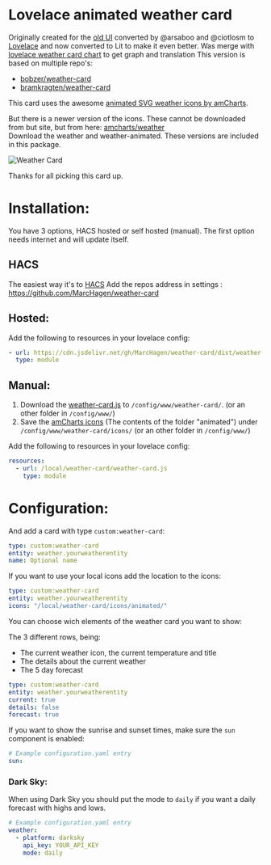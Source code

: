 # Lovelace animated weather card

Originally created for the [old UI](https://community.home-assistant.io/t/custom-ui-weather-state-card-with-a-question/23008) converted by @arsaboo and @ciotlosm to [Lovelace](https://community.home-assistant.io/t/custom-ui-weather-state-card-with-a-question/23008/291) and now converted to Lit to make it even better.
Was merge with [lovelace weather card chart](https://github.com/sgttrs/lovelace-weather-card-chart) to get graph and translation
This version is based on multiple repo's: 
- [bobzer/weather-card](https://github.com/bobzer/weather-card)
- [bramkragten/weather-card](https://github.com/bramkragten/weather-card)

This card uses the awesome [animated SVG weather icons by amCharts](https://www.amcharts.com/free-animated-svg-weather-icons/).  

But there is a newer version of the icons. These cannot be downloaded from but site, but from here: [amcharts/weather](https://github.com/amcharts/weather/tree/master/assets/img)  
Download the weather and weather-animated. These versions are included in this package.

![Weather Card](https://raw.githubusercontent.com/MarcHagen/weather-card/master/weather-card.png)

Thanks for all picking this card up.

# Installation:

You have 3 options, HACS hosted or self hosted (manual). The first option needs internet and will update itself.

## HACS

The easiest way it's to [HACS](https://hacs.xyz/)
Add the repos address in settings :
https://github.com/MarcHagen/weather-card

## Hosted:

Add the following to resources in your lovelace config:

```yaml
- url: https://cdn.jsdelivr.net/gh/MarcHagen/weather-card/dist/weather-card.min.js
  type: module
```

## Manual:

1. Download the [weather-card.js](https://raw.githubusercontent.com/MarcHagen/weather-card/master/dist/weather-card.js) to `/config/www/weather-card/`. (or an other folder in `/config/www/`)
2. Save the [amCharts icons](https://www.amcharts.com/free-animated-svg-weather-icons/) (The contents of the folder "animated") under `/config/www/weather-card/icons/` (or an other folder in `/config/www/`)

Add the following to resources in your lovelace config:

```yaml
resources:
  - url: /local/weather-card/weather-card.js
    type: module
```

# Configuration:

And add a card with type `custom:weather-card`:

```yaml
type: custom:weather-card
entity: weather.yourweatherentity
name: Optional name
```

If you want to use your local icons add the location to the icons:

```yaml
type: custom:weather-card
entity: weather.yourweatherentity
icons: "/local/weather-card/icons/animated/"
```

You can choose wich elements of the weather card you want to show:

The 3 different rows, being:

- The current weather icon, the current temperature and title
- The details about the current weather
- The 5 day forecast

```yaml
type: custom:weather-card
entity: weather.yourweatherentity
current: true
details: false
forecast: true
```

If you want to show the sunrise and sunset times, make sure the `sun` component is enabled:

```yaml
# Example configuration.yaml entry
sun:
```

### Dark Sky:

When using Dark Sky you should put the mode to `daily` if you want a daily forecast with highs and lows.

```yaml
# Example configuration.yaml entry
weather:
  - platform: darksky
    api_key: YOUR_API_KEY
    mode: daily
```
